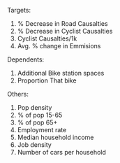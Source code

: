 Targets:
1. % Decrease in Road Causalties
2. % Decrease in Cyclist Causalties
3. Cyclist Causalties/1k
4. Avg. % change in Emmisions

Dependents:
1. Additional Bike station spaces
2. Proportion That bike

Others:
1. Pop density
2. % of pop 15-65
3. % of pop 65+
4. Employment rate
5. Median household income
6. Job density
7. Number of cars per household
